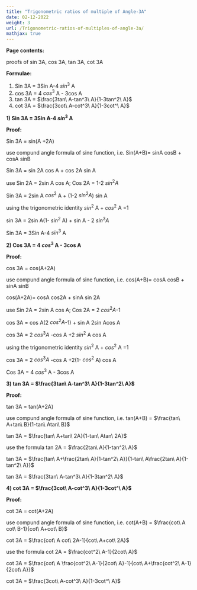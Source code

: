 ```yaml
---
title: "Trigonometric ratios of multiple of Angle-3A"
date: 02-12-2022
weight: 3
url: /Trigonometric-ratios-of-multiples-of-angle-3a/
mathjax: true
---
```


**Page contents:**

proofs of sin 3A, cos 3A, tan 3A, cot 3A


**Formulae:**
1) Sin 3A = 3Sin A-4 $sin^3$ A
2) cos 3A = 4 $cos^3$ A - 3cos A
3) tan 3A = $\frac{3tan\ A-tan^3\ A}{1-3tan^2\ A}$
4) cot 3A = $\frac{3cot\ A-cot^3\ A}{1-3cot^\ A}$

**1) Sin 3A = 3Sin A-4 $sin^3$ A**

**Proof:**

Sin 3A = sin(A +2A)

use compund angle formula of sine function, i.e. Sin(A+B)= sinA cosB + cosA sinB

Sin 3A = sin 2A cos A + cos 2A sin A

use Sin 2A = 2sin A cos A; Cos 2A = 1-2 $sin^2 A$

Sin 3A = 2sin A $cos^2$ A + (1-2 $sin^2 A$) sin A

using the trigonometric identity $sin^2$ A + $cos^2$ A =1

sin 3A = 2sin A(1- $sin^2$ A) + sin A - 2 $sin^3 A$

Sin 3A = 3Sin A-4 $sin^3$ A

**2) Cos 3A = 4 $cos^3$ A - 3cos A**

**Proof:**

cos 3A = cos(A+2A)

use compund angle formula of sine function, i.e. cos(A+B)= cosA cosB + sinA sinB

cos(A+2A)= cosA cos2A + sinA sin 2A

use Sin 2A = 2sin A cos A; Cos 2A = 2 $cos^2 A$-1

cos 3A = cos A(2 $cos^2 A$-1) + sin A 2sin Acos A

cos 3A = 2 $cos^3 A$ -cos A +2 $sin^2$ A cos A

using the trigonometric identity $sin^2$ A + $cos^2$ A =1

cos 3A = 2 $cos^3 A$ -cos A +2(1- $cos^2$ A) cos A

Cos 3A = 4 $cos^3$ A - 3cos A

**3) tan 3A = $\frac{3tan\ A-tan^3\ A}{1-3tan^2\ A}$**

**Proof:**

tan 3A = tan(A+2A)

use compund angle formula of sine function, i.e. tan(A+B) = $\frac{tan\ A+tan\ B}{1-tan\ Atan\ B}$

tan 3A = $\frac{tan\ A+tan\ 2A}{1-tan\ Atan\ 2A}$

use the formula tan 2A = $\frac{2tan\ A}{1-tan^2\ A}$

tan 3A = $\frac{tan\ A+\frac{2tan\ A}{1-tan^2\ A}}{1-tan\ A\frac{2tan\ A}{1-tan^2\ A}}$

tan 3A = $\frac{3tan\ A-tan^3\ A}{1-3tan^2\ A}$

**4) cot 3A = $\frac{3cot\ A-cot^3\ A}{1-3cot^\ A}$**

**Proof:**

cot 3A = cot(A+2A)

use compund angle formula of sine function, i.e. cot(A+B) = $\frac{cot\ A cot\ B-1}{cot\ A+cot\ B}$

cot 3A = $\frac{cot\ A cot\ 2A-1}{cot\ A+cot\ 2A}$

use the formula cot 2A = $\frac{cot^2\ A-1}{2cot\ A}$

cot 3A = $\frac{cot\ A \frac{cot^2\ A-1}{2cot\ A}-1}{cot\ A+\frac{cot^2\ A-1}{2cot\ A}}$

cot 3A = $\frac{3cot\ A-cot^3\ A}{1-3cot^\ A}$
